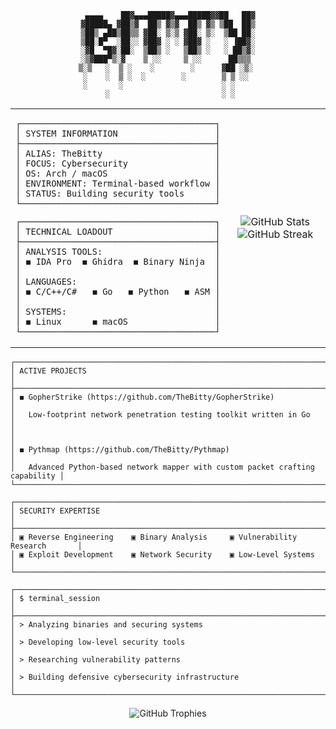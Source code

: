 <!-- Terminal-Style Cyberpunk GitHub Profile -->

<div align="center">
  
```
 ▄▄▄▄    ██▓▄▄▄█████▓▄▄▄█████▓▓██   ██▓
▓█████▄ ▓██▒▓  ██▒ ▓▒▓  ██▒ ▓▒ ▒██  ██▒
▒██▒ ▄██▒██▒▒ ▓██░ ▒░▒ ▓██░ ▒░  ▒██ ██░
▒██░█▀  ░██░░ ▓██▓ ░ ░ ▓██▓ ░   ░ ▐██▓░
░▓█  ▀█▓░██░  ▒██▒ ░   ▒██▒ ░   ░ ██▒▓░
░▒▓███▀▒░▓    ▒ ░░     ▒ ░░      ██▒▒▒ 
▒░▒   ░  ▒ ░    ░        ░      ▓██ ░▒░ 
 ░    ░  ▒ ░  ░        ░        ▒ ▒ ░░  
 ░       ░                      ░ ░     
      ░                         ░ ░     
```

</div>

<table border="0">
<tr>
<td width="60%">

```
┌──────────────────────────────────────┐
│ SYSTEM INFORMATION                   │
├──────────────────────────────────────┤
│ ALIAS: TheBitty                      │
│ FOCUS: Cybersecurity                 │
│ OS: Arch / macOS                     │
│ ENVIRONMENT: Terminal-based workflow │
│ STATUS: Building security tools      │
└──────────────────────────────────────┘
```

```
┌──────────────────────────────────────┐
│ TECHNICAL LOADOUT                    │
├──────────────────────────────────────┤
│ ANALYSIS TOOLS:                      │
│ ◼ IDA Pro  ◼ Ghidra  ◼ Binary Ninja  │
│                                      │
│ LANGUAGES:                           │
│ ◼ C/C++/C#   ◼ Go   ◼ Python   ◼ ASM │
│                                      │
│ SYSTEMS:                             │
│ ◼ Linux      ◼ macOS                 │
└──────────────────────────────────────┘
```

</td>
<td width="40%">

<div align="center">
  <img src="https://github-readme-stats.vercel.app/api?username=TheBitty&show_icons=true&hide_border=true&title_color=8A2BE2&icon_color=00FF00&text_color=c9d1d9&bg_color=0d1117" alt="GitHub Stats" />

<br>

<img src="https://github-readme-streak-stats.herokuapp.com/?user=TheBitty&theme=black-ice&hide_border=true&stroke=0000&background=0D1117&ring=8A2BE2&fire=FF6347&currStreakLabel=00FF00" alt="GitHub Streak" />
</div>

</td>
</tr>
</table>

```
┌───────────────────────────────────────────────────────────────────────────────┐
│ ACTIVE PROJECTS                                                               │
├───────────────────────────────────────────────────────────────────────────────┤
│ ◼ GopherStrike (https://github.com/TheBitty/GopherStrike)                     │
│   Low-footprint network penetration testing toolkit written in Go             │
│                                                                               │
│ ◼ Pythmap (https://github.com/TheBitty/Pythmap)                               │
│   Advanced Python-based network mapper with custom packet crafting capability │
└───────────────────────────────────────────────────────────────────────────────┘
```

```
┌───────────────────────────────────────────────────────────────────────────────┐
│ SECURITY EXPERTISE                                                            │
├───────────────────────────────────────────────────────────────────────────────┤
│ ▣ Reverse Engineering    ▣ Binary Analysis     ▣ Vulnerability Research       │
│ ▣ Exploit Development    ▣ Network Security    ▣ Low-Level Systems            │
└───────────────────────────────────────────────────────────────────────────────┘
```

```
┌───────────────────────────────────────────────────────────────────────────────┐
│ $ terminal_session                                                            │
├───────────────────────────────────────────────────────────────────────────────┤
│ > Analyzing binaries and securing systems                                     │
│ > Developing low-level security tools                                         │
│ > Researching vulnerability patterns                                          │
│ > Building defensive cybersecurity infrastructure                             │
└───────────────────────────────────────────────────────────────────────────────┘
```

<div align="center">
<img src="https://github-profile-trophy.vercel.app/?username=TheBitty&theme=radical&no-frame=true&no-bg=true&column=3&margin-w=15&margin-h=15" alt="GitHub Trophies"/>
</div>

<!-- Hidden message in HTML comment that still fits the theme -->
<!-- encrypted:contact:bitty@[redacted]:end -->
